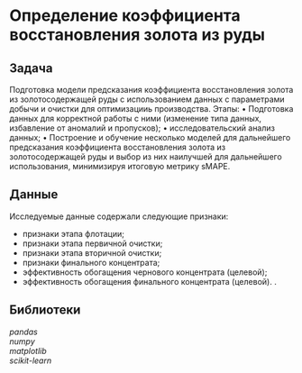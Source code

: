 # Определение коэффициента восстановления золота из руды
## Задача
Подготовка модели предсказания коэффициента восстановления золота из золотосодержащей руды с использованием данных с параметрами добычи и очистки для оптимизацииь производства.
Этапы:
•	Подготовка данных для корректной работы с ними (изменение типа данных, избавление от аномалий и пропусков);
•	исследовательский анализ данных;
•	Построение и обучение несколько моделей для дальнейшего предсказания коэффициента восстановления золота из золотосодержащей руды и выбор из них наилучшей для дальнейшего использования, минимизируя итоговую метрику sMAPE.

## Данные
Исследуемые данные содержали следующие признаки:
- признаки этапа флотации;
- признаки этапа первичной очистки;
- признаки этапа вторичной очистки;
- признаки финального концентрата;
- эффективность обогащения чернового концентрата (целевой);
- эффективность обогащения финального концентрата (целевой).
.
## Библиотеки
*pandas*\
*numpy*\
*matplotlib*\
*scikit-learn*


